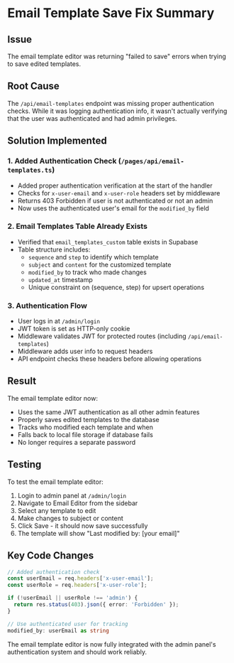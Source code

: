 # Email Template Save Fix Summary

## Issue
The email template editor was returning "failed to save" errors when trying to save edited templates.

## Root Cause
The `/api/email-templates` endpoint was missing proper authentication checks. While it was logging authentication info, it wasn't actually verifying that the user was authenticated and had admin privileges.

## Solution Implemented

### 1. Added Authentication Check (`/pages/api/email-templates.ts`)
- Added proper authentication verification at the start of the handler
- Checks for `x-user-email` and `x-user-role` headers set by middleware
- Returns 403 Forbidden if user is not authenticated or not an admin
- Now uses the authenticated user's email for the `modified_by` field

### 2. Email Templates Table Already Exists
- Verified that `email_templates_custom` table exists in Supabase
- Table structure includes:
  - `sequence` and `step` to identify which template
  - `subject` and `content` for the customized template
  - `modified_by` to track who made changes
  - `updated_at` timestamp
  - Unique constraint on (sequence, step) for upsert operations

### 3. Authentication Flow
- User logs in at `/admin/login`
- JWT token is set as HTTP-only cookie
- Middleware validates JWT for protected routes (including `/api/email-templates`)
- Middleware adds user info to request headers
- API endpoint checks these headers before allowing operations

## Result
The email template editor now:
- Uses the same JWT authentication as all other admin features
- Properly saves edited templates to the database
- Tracks who modified each template and when
- Falls back to local file storage if database fails
- No longer requires a separate password

## Testing
To test the email template editor:
1. Login to admin panel at `/admin/login`
2. Navigate to Email Editor from the sidebar
3. Select any template to edit
4. Make changes to subject or content
5. Click Save - it should now save successfully
6. The template will show "Last modified by: [your email]"

## Key Code Changes

```typescript
// Added authentication check
const userEmail = req.headers['x-user-email'];
const userRole = req.headers['x-user-role'];

if (!userEmail || userRole !== 'admin') {
  return res.status(403).json({ error: 'Forbidden' });
}

// Use authenticated user for tracking
modified_by: userEmail as string
```

The email template editor is now fully integrated with the admin panel's authentication system and should work reliably.